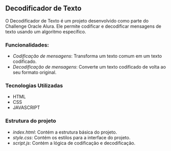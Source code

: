 ## Decodificador de Texto

O Decodificador de Texto é um projeto desenvolvido como parte do Challenge Oracle Alura. Ele permite codificar e decodificar mensagens de texto usando um algoritmo específico.

### Funcionalidades:

- *Codificação de mensagens*: Transforma um texto comum em um texto codificado.
- *Decodificação de mensagens*: Converte um texto codificado de volta ao seu formato original.

### Tecnologias Utilizadas

- HTML
- CSS
- JAVASCRIPT 

### Estrutura do projeto

- _index.html_: Contém a estrutura básica do projeto. 
- _style.css_: Contém os estilos para a interface do projeto.
- _script.js_: Contém a lógica de codificação e decodificação.
